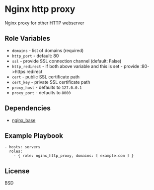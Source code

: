Nginx http proxy
=================


Nginx proxy for other HTTP webserver

Role Variables
--------------

- `domains` - list of domains (required)
- `http_port` - default: 80
- `ssl` - provide SSL connection channel (default: False)
- `http_redirect` - if both above variable and this is set - provide :80->https redirect
- `cert` - public SSL certificate path 
- `cert_key` - private SSL certificate path
- `proxy_host` - defaults to `127.0.0.1`
- `proxy_port` - defaults to `8000`

Dependencies
------------

- [nginx_base](https://github.com/kkoralsky/ansible_nginx_base)

Example Playbook
----------------

    - hosts: servers
      roles:
        - { role: nginx_http_proxy, domains: [ example.com ] }

License
-------

BSD
